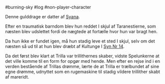 #burning-sky #log #non-player-character

Denne gulddrage er datter af [Syana](Syana.md).
Efter en traumatisk barndom blev hun reddet I skjul af Taranestierne, som næsten blev udslettet fordi de nægtede at fortælle hvor hun var bragt hen.
Da hun ikke er fundet igen, må hun stadig leve et sted I skjul, selv om det næsten så ud til at hun blev dræbt af Kultunge I [Syn Nr 14](Syn%20Nr%2014.md).
Da det først blev klart at Trilla var trillithernes skaber, vidste Spelunkerne at det ville komme til en form for opgør med hende. Men efter en rejse ind i en verden bestående af Trillas drømme, lærte de at Trilla er trælbundet af sine egne drømme, udnyttet som en rugemaskine til stadig vildere trillither skabt af mareridt.
